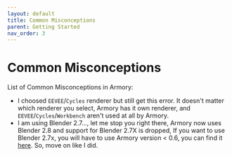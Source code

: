 ```yaml
---
layout: default
title: Common Misconceptions
parent: Getting Started
nav_order: 3
---
```


# Common Misconceptions

List of Common Misconceptions in Armory:
* I choosed `EEVEE`/`Cycles` renderer but still get this error. It doesn't matter which renderer you select, Armory has it own renderer, and `EEVEE`/`Cycles`/`Workbench` aren't used at all by Armory.
* I am using Blender 2.7..., let me stop you right there, Armory now uses Blender 2.8 and support for Blender 2.7X is dropped, If you want to use Blender 2.7x, you will have to use Armory version < 0.6, you can find it [here](https://github.com/armory3d/armory/releases). So, move on like I did.